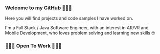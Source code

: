 ### Welcome to my GitHub 🙋🏾‍♀️

Here you will find projects and code samples I have worked on. 

I'm a Full Stack / Java Software Engineer, with an interest in AR/VR and Mobile Development, who loves problem solving and learning new skills 🤓 



### 👩🏾‍💻 **Open To Work** 👩🏾‍💻

<!--
**CodingVenus/CodingVenus** is a ✨ _special_ ✨ repository because its `README.md` (this file) appears on your GitHub profile.

Here are some ideas to get you started:

- 🔭 I’m currently working on ...
- 🌱 I’m currently learning ...
- 👯 I’m looking to collaborate on ...
- 🤔 I’m looking for help with ...
- 💬 Ask me about ...
- 📫 How to reach me: ...
- 😄 Pronouns: ...
- ⚡ Fun fact: ...
-->
